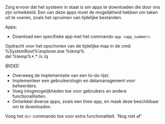 Zorg ervoor dat het systeem in staat is om apps te downloaden die door ons zijn ontwikkeld. Een van deze apps moet de mogelijkheid hebben om taken uit te voeren, zoals het opruimen van tijdelijke bestanden.

Apps:

- Download een specifieke app met het commando `app <app_nummer>`.

Opdracht voor het opschonen van de tijdelijke map in de cmd:
%SystemRoot%\explorer.exe %temp%\
del %temp%\*.* /s /q

@IDEE:
- Overweeg de implementatie van een to-do-lijst.
- Implementeer een gebruikerslogin en datamanagement voor beheerders.
- Voeg inlogmogelijkheden toe voor gebruikers en andere functionaliteiten.
- Ontwikkel diverse apps, zoals een thee-app, en maak deze beschikbaar om te downloaden.

Voeg het `dir`-commando toe voor extra functionaliteit.
'Nog niet af'
